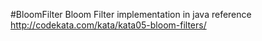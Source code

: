 #BloomFilter
Bloom Filter implementation in java reference http://codekata.com/kata/kata05-bloom-filters/
